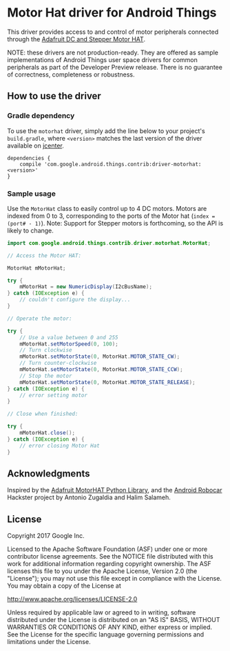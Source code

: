 Motor Hat driver for Android Things
===================================

This driver provides access to and control of motor peripherals connected through the [Adafruit
DC and Stepper Motor HAT](product).

NOTE: these drivers are not production-ready. They are offered as sample
implementations of Android Things user space drivers for common peripherals
as part of the Developer Preview release. There is no guarantee
of correctness, completeness or robustness.

How to use the driver
---------------------

### Gradle dependency

To use the `motorhat` driver, simply add the line below to your project's `build.gradle`,
where `<version>` matches the last version of the driver available on [jcenter](jcenter).

```
dependencies {
    compile 'com.google.android.things.contrib:driver-motorhat:<version>'
}
```

### Sample usage

Use the `MotorHat` class to easily control up to 4 DC motors. Motors are indexed from 0 to 3,
corresponding to the ports of the Motor hat (`index = (port# - 1)`). Note: Support for Stepper
motors is forthcoming, so the API is likely to change.
```java
import com.google.android.things.contrib.driver.motorhat.MotorHat;

// Access the Motor HAT:

MotorHat mMotorHat;

try {
    mMotorHat = new NumericDisplay(I2cBusName);
} catch (IOException e) {
    // couldn't configure the display...
}

// Operate the motor:

try {
    // Use a value between 0 and 255
    mMotorHat.setMotorSpeed(0, 100);
    // Turn clockwise
    mMotorHat.setMotorState(0, MotorHat.MOTOR_STATE_CW);
    // Turn counter-clockwise
    mMotorHat.setMotorState(0, MotorHat.MOTOR_STATE_CCW);
    // Stop the motor
    mMotorHat.setMotorState(0, MotorHat.MOTOR_STATE_RELEASE);
} catch (IOException e) {
    // error setting motor
}

// Close when finished:

try {
    mMotorHat.close();
} catch (IOException e) {
    // error closing Motor Hat
}
```

Acknowledgments
---------------

Inspired by the [Adafruit MotorHAT Python Library](pythonlib), and the [Android Robocar](robocar)
Hackster project by Antonio Zugaldia and Halim Salameh.

License
-------

Copyright 2017 Google Inc.

Licensed to the Apache Software Foundation (ASF) under one or more contributor
license agreements.  See the NOTICE file distributed with this work for
additional information regarding copyright ownership.  The ASF licenses this
file to you under the Apache License, Version 2.0 (the "License"); you may not
use this file except in compliance with the License.  You may obtain a copy of
the License at

  http://www.apache.org/licenses/LICENSE-2.0

Unless required by applicable law or agreed to in writing, software
distributed under the License is distributed on an "AS IS" BASIS, WITHOUT
WARRANTIES OR CONDITIONS OF ANY KIND, either express or implied.  See the
License for the specific language governing permissions and limitations under
the License.

[product]: https://www.adafruit.com/product/2348
[jcenter]: https://bintray.com/google/androidthings/contrib-driver-motorhat/_latestVersion
[pythonlib]: https://github.com/adafruit/Adafruit-Motor-HAT-Python-Library
[robocar]: https://github.com/zugaldia/android-robocar
